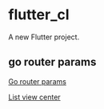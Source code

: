 # flutter_cl

A new Flutter project.

## go router params

[Go router params](https://stackoverflow.com/questions/77092934/parameter-passing-causes-an-error-when-using-go-router)

[List view center](https://stackoverflow.com/questions/52991376/flutter-how-to-center-widget-inside-list-view)
